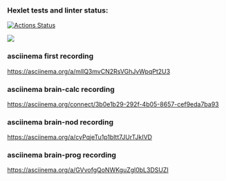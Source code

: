 ### Hexlet tests and linter status:
[![Actions Status](https://github.com/Ustizkii/python-project-49/actions/workflows/hexlet-check.yml/badge.svg)](https://github.com/Ustizkii/python-project-49/actions)

<a href="https://codeclimate.com/github/Ustizkii/python-project-49/maintainability"><img src="https://api.codeclimate.com/v1/badges/227304f77fc67dc0c265/maintainability" /></a>

### asciinema first recording
https://asciinema.org/a/mllQ3mvCN2RsVGhJvWpqPt2U3

### asciinema brain-calc recording
https://asciinema.org/connect/3b0e1b29-292f-4b05-8657-cef9eda7ba93

### asciinema brain-nod recording
https://asciinema.org/a/cyPqjeTu1p1bltt7JUrTJkIVD

### asciinema brain-prog recording
https://asciinema.org/a/GVvofgQoNWKguZgl0bL3DSUZI